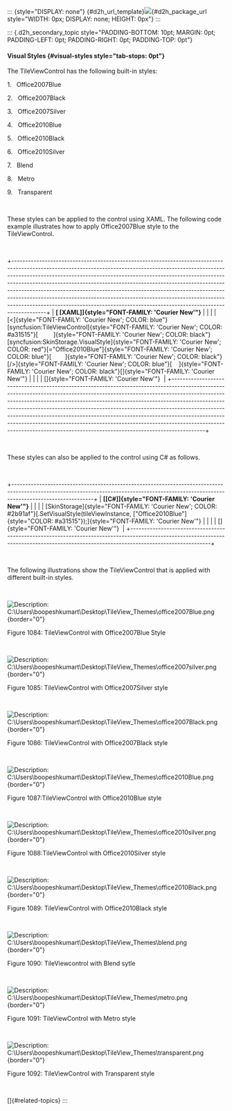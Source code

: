 ::: {style="DISPLAY: none"}
[](ms-xhelp:///?Id=d2h_url_template){#d2h_url_template}![](!package_url!){#d2h_package_url style="WIDTH: 0px; DISPLAY: none; HEIGHT: 0px"}
:::

::: {.d2h_secondary_topic style="PADDING-BOTTOM: 10pt; MARGIN: 0pt; PADDING-LEFT: 0pt; PADDING-RIGHT: 0pt; PADDING-TOP: 0pt"}
#### Visual Styles {#visual-styles style="tab-stops: 0pt"}

The TileViewControl has the following built-in styles:

1.   Office2007Blue

2.   Office2007Black

3.   Office2007Silver

4.   Office2010Blue

5.   Office2010Black

6.   Office2010Silver

7.   Blend

8.   Metro

9.   Transparent

 

These styles can be applied to the control using XAML. The following code example illustrates how to apply Office2007Blue style to the TileViewControl.

           

+------------------------------------------------------------------------------------------------------------------------------------------------------------------------------------------------------------------------------------------------------------------------------------------------------------------------------------------------------------------------------------------------------------------------------------------------------------------------------------------------------------------------------------------------------------------------------+
| **[ \[XAML\]]{style="FONT-FAMILY: 'Courier New'"}**                                                                                                                                                                                                                                                                                                                                                                                                                                                                                                                          |
|                                                                                                                                                                                                                                                                                                                                                                                                                                                                                                                                                                              |
| [\<]{style="FONT-FAMILY: 'Courier New'; COLOR: blue"}[syncfusion:TileViewControl]{style="FONT-FAMILY: 'Courier New'; COLOR: #a31515"}[         ]{style="FONT-FAMILY: 'Courier New'; COLOR: black"}[syncfusion:SkinStorage.VisualStyle]{style="FONT-FAMILY: 'Courier New'; COLOR: red"}[=\"Office2010Blue\"]{style="FONT-FAMILY: 'Courier New'; COLOR: blue"}[        ]{style="FONT-FAMILY: 'Courier New'; COLOR: black"}[/\>]{style="FONT-FAMILY: 'Courier New'; COLOR: blue"}[    ]{style="FONT-FAMILY: 'Courier New'; COLOR: black"}[]{style="FONT-FAMILY: 'Courier New'"} |
|                                                                                                                                                                                                                                                                                                                                                                                                                                                                                                                                                                              |
| []{style="FONT-FAMILY: 'Courier New'"}                                                                                                                                                                                                                                                                                                                                                                                                                                                                                                                                       |
+------------------------------------------------------------------------------------------------------------------------------------------------------------------------------------------------------------------------------------------------------------------------------------------------------------------------------------------------------------------------------------------------------------------------------------------------------------------------------------------------------------------------------------------------------------------------------+

 

These styles can also be applied to the control using C# as follows.

 

+-----------------------------------------------------------------------------------------------------------------------------------------------------------------------------------------+
| **[\[C#\]]{style="FONT-FAMILY: 'Courier New'"}**                                                                                                                                        |
|                                                                                                                                                                                         |
| [SkinStorage]{style="FONT-FAMILY: 'Courier New'; COLOR: #2b91af"}[.SetVisualStyle(tileViewInstance, [\"Office2010Blue\"]{style="COLOR: #a31515"});]{style="FONT-FAMILY: 'Courier New'"} |
|                                                                                                                                                                                         |
| []{style="FONT-FAMILY: 'Courier New'"}                                                                                                                                                  |
+-----------------------------------------------------------------------------------------------------------------------------------------------------------------------------------------+

 

The following illustrations show the TileViewControl that is applied with different built-in styles.

 

![Description: C:\\Users\\boopeshkumart\\Desktop\\TileView_Themes\\office2007Blue.png](ImagesExt/image30_971.jpg){border="0"}

Figure 1084: TileViewControl with Office2007Blue Style

 

![Description: C:\\Users\\boopeshkumart\\Desktop\\TileView_Themes\\office2007silver.png](ImagesExt/image30_972.jpg){border="0"}

Figure 1085: TileViewControl with Office2007Silver style

 

![Description: C:\\Users\\boopeshkumart\\Desktop\\TileView_Themes\\office2007Black.png](ImagesExt/image30_973.jpg){border="0"}

Figure 1086: TileViewControl with Office2007Black style

 

![Description: C:\\Users\\boopeshkumart\\Desktop\\TileView_Themes\\office2010Blue.png](ImagesExt/image30_974.jpg){border="0"}

Figure 1087:TileViewControl with Office2010Blue style

 

![Description: C:\\Users\\boopeshkumart\\Desktop\\TileView_Themes\\office2010silver.png](ImagesExt/image30_975.jpg){border="0"}

Figure 1088:TileViewControl with Office2010Silver style

 

![Description: C:\\Users\\boopeshkumart\\Desktop\\TileView_Themes\\office2010Black.png](ImagesExt/image30_976.jpg){border="0"}

Figure 1089: TileViewControl with Office2010Black style

 

![Description: C:\\Users\\boopeshkumart\\Desktop\\TileView_Themes\\blend.png](ImagesExt/image30_977.jpg){border="0"}

Figure 1090: TileViewcontrol with Blend sytle

 

![Description: C:\\Users\\boopeshkumart\\Desktop\\TileView_Themes\\metro.png](ImagesExt/image30_978.jpg){border="0"}

Figure 1091: TileViewControl with Metro style

 

![Description: C:\\Users\\boopeshkumart\\Desktop\\TileView_Themes\\transparent.png](ImagesExt/image30_979.jpg){border="0"}

Figure 1092: TileViewControl with Transparent style

 

[]{#related-topics}
:::
